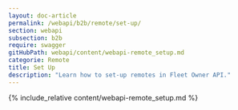 ```yaml
---
layout: doc-article
permalink: /webapi/b2b/remote/set-up/
section: webapi
subsection: b2b
require: swagger
gitHubPath: webapi/content/webapi-remote_setup.md
categorie: Remote
title: Set Up
description: "Learn how to set-up remotes in Fleet Owner API."
---
```

{% include_relative content/webapi-remote_setup.md %}